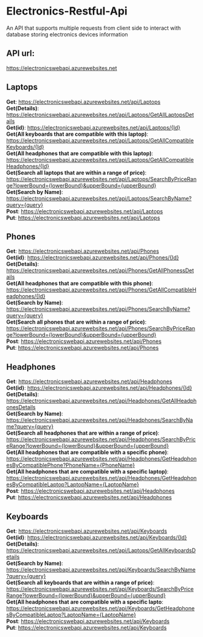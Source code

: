 # Electronics-Restful-Api
An API that supports multiple requests from client side to interact with database storing electronics devices information
## API url: 
https://electronicswebapi.azurewebsites.net

## Laptops
__Get__: https://electronicswebapi.azurewebsites.net/api/Laptops <br/>
__Get(Details)__: https://electronicswebapi.azurewebsites.net/api/Laptops/GetAllLaptopsDetails <br/>
__Get(id)__: https://electronicswebapi.azurewebsites.net/api/Laptops/{Id} <br/>
__Get(All keyboards that are compatible with this laptop)__: https://electronicswebapi.azurewebsites.net/api/Laptops/GetAllCompatibleKeyboards/{Id} <br/>
__Get(All headphones that are compatible with this laptop)__: https://electronicswebapi.azurewebsites.net/api/Laptops/GetAllCompatibleHeadphones/{Id} <br/>
__Get(Search all laptops that are within a range of price)__: https://electronicswebapi.azurewebsites.net/api/Laptops/SearchByPriceRange?lowerBound={lowerBound}&upperBound={upperBound} <br/>
__Get(Search by Name)__: https://electronicswebapi.azurewebsites.net/api/Laptops/SearchByName?query={query} <br/>
__Post__: https://electronicswebapi.azurewebsites.net/api/Laptops <br/>
__Put__: https://electronicswebapi.azurewebsites.net/api/Laptops <br/>

## Phones
__Get__: https://electronicswebapi.azurewebsites.net/api/Phones <br/>
__Get(id)__: https://electronicswebapi.azurewebsites.net/api/Phones/{Id} <br/>
__Get(Details)__: https://electronicswebapi.azurewebsites.net/api/Phones/GetAllPhonessDetails <br/>
__Get(All headphones that are compatible with this phone)__: https://electronicswebapi.azurewebsites.net/api/Phones/GetAllCompatibleHeadphones/{Id} <br/>
__Get(Search by Name)__: https://electronicswebapi.azurewebsites.net/api/Phones/SearchByName?query={query} <br/>
__Get(Search all phones that are within a range of price)__: https://electronicswebapi.azurewebsites.net/api/Phones/SearchByPriceRange?lowerBound={lowerBound}&upperBound={upperBound} <br/>
__Post__: https://electronicswebapi.azurewebsites.net/api/Phones <br/>
__Put__: https://electronicswebapi.azurewebsites.net/api/Phones <br/>

## Headphones
__Get__: https://electronicswebapi.azurewebsites.net/api/Headphones <br/>
__Get(id)__: https://electronicswebapi.azurewebsites.net/api/Headphones/{Id} <br/>
__Get(Details)__: https://electronicswebapi.azurewebsites.net/api/Headphones/GetAllHeadphonesDetails <br/>
__Get(Search by Name)__: https://electronicswebapi.azurewebsites.net/api/Headphones/SearchByName?query={query} <br/>
__Get(Search all headphones that are within a range of price)__: https://electronicswebapi.azurewebsites.net/api/Headphones/SearchByPriceRange?lowerBound={lowerBound}&upperBound={upperBound} <br/>
__Get(All headphones that are compatible with a specific phone)__: https://electronicswebapi.azurewebsites.net/api/Headphones/GetHeadphonesByCompatiblePhone?PhoneName={PhoneName} <br/>
__Get(All headphones that are compatible with a specific laptop)__: https://electronicswebapi.azurewebsites.net/api/Headphones/GetHeadphonesByCompatibleLaptop?LaptopName={LaptopName} <br/>
__Post__: https://electronicswebapi.azurewebsites.net/api/Headphones <br/>
__Put__: https://electronicswebapi.azurewebsites.net/api/Headphones <br/>

## Keyboards
__Get__: https://electronicswebapi.azurewebsites.net/api/Keyboards <br/>
__Get(id)__: https://electronicswebapi.azurewebsites.net/api/Keyboards/{Id} <br/>
__Get(Details)__: https://electronicswebapi.azurewebsites.net/api/Laptops/GetAllKeyboardsDetails <br/>
__Get(Search by Name)__: https://electronicswebapi.azurewebsites.net/api/Keyboards/SearchByName?query={query} <br/>
__Get(Search all keyboards that are within a range of price)__: https://electronicswebapi.azurewebsites.net/api/Keyboards/SearchByPriceRange?lowerBound={lowerBound}&upperBound={upperBound} <br/>
__Get(All headphones that are compatible with a specific lapto__: https://electronicswebapi.azurewebsites.net/api/Keyboards/GetHeadphonesByCompatibleLaptop?LaptopName={LaptopName} <br/>
__Post__: https://electronicswebapi.azurewebsites.net/api/Keyboards <br/>
__Put__: https://electronicswebapi.azurewebsites.net/api/Keyboards <br/>
 
